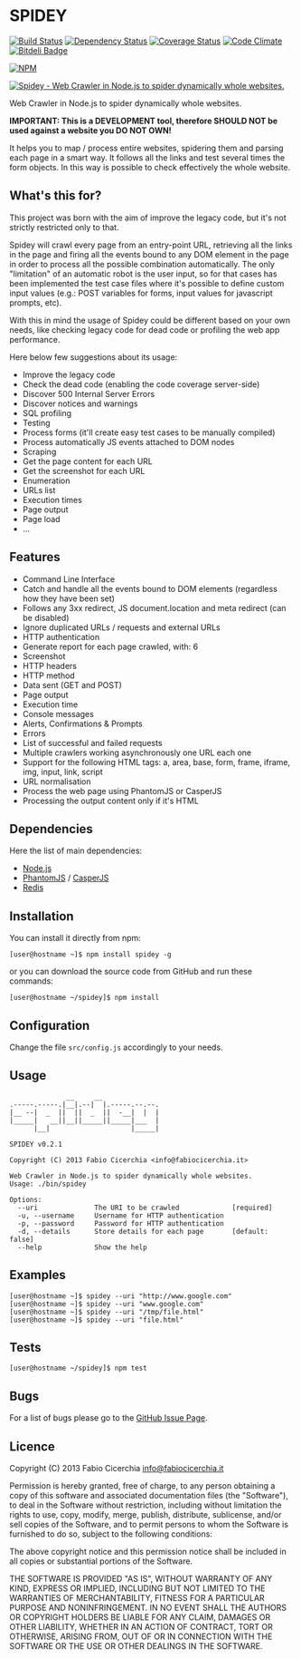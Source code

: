 # SPIDEY

[![Build Status](https://travis-ci.org/fabiocicerchia/spidey.png)](https://travis-ci.org/fabiocicerchia/spidey)
[![Dependency Status](https://gemnasium.com/fabiocicerchia/spidey.png)](https://gemnasium.com/fabiocicerchia/spidey)
[![Coverage Status](https://coveralls.io/repos/fabiocicerchia/spidey/badge.png)](https://coveralls.io/r/fabiocicerchia/spidey)
[![Code Climate](https://codeclimate.com/github/fabiocicerchia/spidey.png)](https://codeclimate.com/github/fabiocicerchia/spidey)
[![Bitdeli Badge](https://d2weczhvl823v0.cloudfront.net/fabiocicerchia/spidey/trend.png)](https://bitdeli.com/free "Bitdeli Badge")

[![NPM](https://nodei.co/npm/spidey.png?downloads=true&stars=true)](https://nodei.co/npm/spidey/)

[![Spidey - Web Crawler in Node.js to spider dynamically whole websites.](http://jpillora.com/github-twitter-button/img/tweet.png)](https://twitter.com/intent/tweet?text=Spidey+-+Web+Crawler+in+Node.js+to+spider+dynamically+whole+websites.&url=https%3A%2F%2Ffabiocicerchia.github.io%2Fspidey&hashtags=spidey&original_referer=http%3A%2F%2Fgithub.com%2F&tw_p=tweetbutton)

Web Crawler in Node.js to spider dynamically whole websites.

**IMPORTANT: This is a DEVELOPMENT tool, therefore SHOULD NOT be used against a
website you DO NOT OWN!**

It helps you to map / process entire websites, spidering them and parsing each
page in a smart way. It follows all the links and test several times the form
objects. In this way is possible to check effectively the whole website.

## What's this for?

This project was born with the aim of improve the legacy code, but it's not
strictly restricted only to that.

Spidey will crawl every page from an entry-point URL, retrieving all the links
in the page and firing all the events bound to any DOM element in the page in
order to process all the possible combination automatically.
The only "limitation" of an automatic robot is the user input, so for that cases
has been implemented the test case files where it's possible to define custom
input values (e.g.: POST variables for forms, input values for javascript
prompts, etc).

With this in mind the usage of Spidey could be different based on your own
needs, like checking legacy code for dead code or profiling the web app
performance.

Here below few suggestions about its usage:

 * Improve the legacy code
  * Check the dead code (enabling the code coverage server-side)
  * Discover 500 Internal Server Errors
  * Discover notices and warnings
  * SQL profiling
 * Testing
  * Process forms (it'll create easy test cases to be manually compiled)
  * Process automatically JS events attached to DOM nodes
 * Scraping
  * Get the page content for each URL
  * Get the screenshot for each URL
 * Enumeration
  * URLs list
  * Execution times
  * Page output
  * Page load
 * ...

## Features

 * Command Line Interface
 * Catch and handle all the events bound to DOM elements (regardless how they have been set)
 * Follows any 3xx redirect, JS document.location and meta redirect (can be disabled)
 * Ignore duplicated URLs / requests and external URLs
 * HTTP authentication
 * Generate report for each page crawled, with: 6
  * Screenshot
  * HTTP headers
  * HTTP method
  * Data sent (GET and POST)
  * Page output
  * Execution time
  * Console messages
  * Alerts, Confirmations & Prompts
  * Errors
  * List of successful and failed requests
 * Multiple crawlers working asynchronously one URL each one
 * Support for the following HTML tags:
   a, area, base, form, frame, iframe, img, input, link, script
 * URL normalisation
 * Process the web page using PhantomJS or CasperJS
 * Processing the output content only if it's HTML

## Dependencies

Here the list of main dependencies:

 * [Node.js](http://nodejs.org/download/)
 * [PhantomJS](http://phantomjs.org/download.html) / [CasperJS](http://casperjs.org/)
 * [Redis](http://redis.io/download)

## Installation

You can install it directly from npm:

```
[user@hostname ~]$ npm install spidey -g
```

or you can download the source code from GitHub and run these commands:

```
[user@hostname ~/spidey]$ npm install
```

## Configuration

Change the file `src/config.js` accordingly to your needs.

## Usage

```
              __     __
.-----.-----.|__|.--|  |.-----.--.--.
|__ --|  _  ||  ||  _  ||  -__|  |  |
|_____|   __||__||_____||_____|___  |
      |__|                    |_____|

SPIDEY v0.2.1

Copyright (C) 2013 Fabio Cicerchia <info@fabiocicerchia.it>

Web Crawler in Node.js to spider dynamically whole websites.
Usage: ./bin/spidey

Options:
  --uri              The URI to be crawled             [required]
  -u, --username     Username for HTTP authentication
  -p, --password     Password for HTTP authentication
  -d, --details      Store details for each page       [default: false]
  --help             Show the help
```

## Examples

```
[user@hostname ~]$ spidey --uri "http://www.google.com"
[user@hostname ~]$ spidey --uri "www.google.com"
[user@hostname ~]$ spidey --uri "/tmp/file.html"
[user@hostname ~]$ spidey --uri "file.html"
```

## Tests

```
[user@hostname ~/spidey]$ npm test
```

## Bugs

For a list of bugs please go to the [GitHub Issue Page](https://github.com/fabiocicerchia/spidey/issues?labels=Bug&page=1&state=open).

## Licence

Copyright (C) 2013 Fabio Cicerchia <info@fabiocicerchia.it>

Permission is hereby granted, free of charge, to any person obtaining a copy of
this software and associated documentation files (the "Software"), to deal in
the Software without restriction, including without limitation the rights to
use, copy, modify, merge, publish, distribute, sublicense, and/or sell copies of
the Software, and to permit persons to whom the Software is furnished to do so,
subject to the following conditions:

The above copyright notice and this permission notice shall be included in all
copies or substantial portions of the Software.

THE SOFTWARE IS PROVIDED "AS IS", WITHOUT WARRANTY OF ANY KIND, EXPRESS OR
IMPLIED, INCLUDING BUT NOT LIMITED TO THE WARRANTIES OF MERCHANTABILITY, FITNESS
FOR A PARTICULAR PURPOSE AND NONINFRINGEMENT. IN NO EVENT SHALL THE AUTHORS OR
COPYRIGHT HOLDERS BE LIABLE FOR ANY CLAIM, DAMAGES OR OTHER LIABILITY, WHETHER
IN AN ACTION OF CONTRACT, TORT OR OTHERWISE, ARISING FROM, OUT OF OR IN
CONNECTION WITH THE SOFTWARE OR THE USE OR OTHER DEALINGS IN THE SOFTWARE.